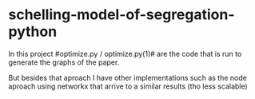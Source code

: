 # schelling-model-of-segregation-python
In this project #optimize.py / optimize.py(1)# are the code that is run to generate the graphs of the paper.

But besides that aproach I have other implementations such as the node aproach using networkx that arrive to a similar results (tho less scalable)
